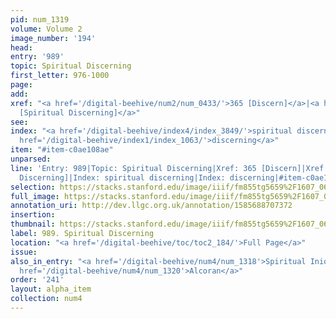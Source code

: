 ```yaml
---
pid: num_1319
volume: Volume 2
image_number: '194'
head: 
entry: '989'
topic: Spiritual Discerning
first_letter: 976-1000
page: 
add: 
xref: "<a href='/digital-beehive/num2/num_0433/'>365 [Discern]</a>|<a href='/digital-beehive/toc/toc2_411/'>2369
  [Spiritual Discerning]</a>"
see: 
index: "<a href='/digital-beehive/index4/index_3849/'>spiritual discerning</a>|<a
  href='/digital-beehive/index1/index_1063/'>discerning</a>"
item: "#item-c0ae108ae"
unparsed: 
line: 'Entry: 989|Topic: Spiritual Discerning|Xref: 365 [Discern]|Xref: 2369 [Spiritual
  Discerning]|Index: spiritual discerning|Index: discerning|#item-c0ae108ae'
selection: https://stacks.stanford.edu/image/iiif/fm855tg5659%2F1607_0661/958,458,2760,227/full/0/default.jpg
full_image: https://stacks.stanford.edu/image/iiif/fm855tg5659%2F1607_0661/full/full/0/default.jpg
annotation_uri: http://dev.llgc.org.uk/annotation/1585688707372
insertion: 
thumbnail: https://stacks.stanford.edu/image/iiif/fm855tg5659%2F1607_0661/958,458,600,180/250,/0/default.jpg
label: 989. Spiritual Discerning
location: "<a href='/digital-beehive/toc/toc2_184/'>Full Page</a>"
issue: 
also_in_entry: "<a href='/digital-beehive/num4/num_1318'>Spiritual Iniquities</a>|<a
  href='/digital-beehive/num4/num_1320'>Alcoran</a>"
order: '241'
layout: alpha_item
collection: num4
---
```

